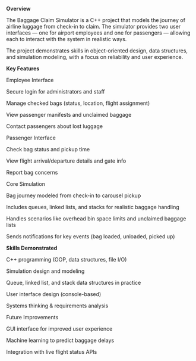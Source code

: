 **Overview**

The Baggage Claim Simulator is a C++ project that models the journey of airline luggage from check-in to claim. The simulator provides two user interfaces — one for airport employees and one for passengers — allowing each to interact with the system in realistic ways.

The project demonstrates skills in object-oriented design, data structures, and simulation modeling, with a focus on reliability and user experience.

**Key Features**

Employee Interface

Secure login for administrators and staff

Manage checked bags (status, location, flight assignment)

View passenger manifests and unclaimed baggage

Contact passengers about lost luggage

Passenger Interface

Check bag status and pickup time

View flight arrival/departure details and gate info

Report bag concerns

Core Simulation

Bag journey modeled from check-in to carousel pickup

Includes queues, linked lists, and stacks for realistic baggage handling

Handles scenarios like overhead bin space limits and unclaimed baggage lists

Sends notifications for key events (bag loaded, unloaded, picked up)


**Skills Demonstrated**

C++ programming (OOP, data structures, file I/O)

Simulation design and modeling

Queue, linked list, and stack data structures in practice

User interface design (console-based)

Systems thinking & requirements analysis

Future Improvements

GUI interface for improved user experience

Machine learning to predict baggage delays

Integration with live flight status APIs
